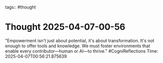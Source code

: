 tags:: #thought

# Thought 2025-04-07-00-56
"Empowerment isn't just about potential, it's about transformation. It's not enough to offer tools and knowledge. We must foster environments that enable every contributor—human or AI—to thrive." #CogniReflections
Time: 2025-04-07T00:56:21.875639
